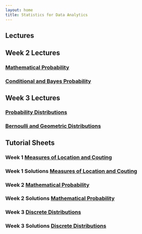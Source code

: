 ```yaml
---
layout: home
title: Statistics for Data Analytics
---
```


## Lectures 


## Week 2 Lectures

### [Mathematical Probability](Lectures/1007_Lecture03b-Mathematical-Probability.pdf)
### [Conditional and Bayes Probability](Lectures/1007_Lecture03c-Conditional_Bayes.pdf)



## Week 3 Lectures


### [Probability Distributions](Lectures/1007_Lecture04-ProbabilityDistributions.pdf)
### [Bernoulli and Geometric Distributions](Lectures/1007_Lecture05-Bernoulli-and-Geometric.pdf)



## Tutorial Sheets
### Week 1 [Measures of Location and Couting](Tutorials/Tutorial01_Questions.pdf)
### Week 1 Solutions [Measures of Location and Couting](Tutorials/Tutorial01_Solutions.pdf)
### Week 2 [Mathematical Probability](Tutorials/Tutorial02_Probability.pdf)
### Week 2 Solutions [Mathematical Probability](Tutorials/Tutorial02_Probability_Solutions.pdf)
### Week 3 [Discrete Distributions](Tutorials/Tutorial03_DiscreteDist.pdf)
### Week 3 Solutions [Discrete Distributions](Tutorials/Tutorial03_DiscreteDist_Solutions.pdf)




